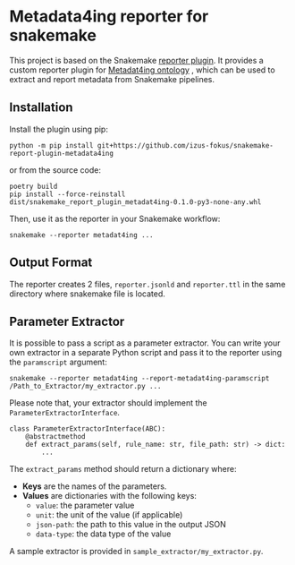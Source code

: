 # Metadata4ing reporter for snakemake

This project is based on the Snakemake [reporter plugin](https://github.com/snakemake/snakemake-interface-report-plugins). It provides a custom reporter plugin for [Metadat4ing ontology](https://nfdi4ing.pages.rwth-aachen.de/metadata4ing/metadata4ing/1.2.1/index.html) , which can be used to extract and report metadata from Snakemake pipelines.

## Installation

Install the plugin using pip:
```
python -m pip install git+https://github.com/izus-fokus/snakemake-report-plugin-metadata4ing
```
or from the source code:
```
poetry build
pip install --force-reinstall dist/snakemake_report_plugin_metadat4ing-0.1.0-py3-none-any.whl
```
Then, use it as the reporter in your Snakemake workflow:
```
snakemake --reporter metadat4ing ...
```
## Output Format

The reporter creates 2 files, `reporter.jsonld` and `reporter.ttl` in the same directory where snakemake file is located.

## Parameter Extractor
It is possible to pass a script as a parameter extractor. You can write your own extractor in a separate Python script and pass it to the reporter using the `paramscript` argument:

```
snakemake --reporter metadat4ing --report-metadat4ing-paramscript /Path_to_Extractor/my_extractor.py ...
```

Please note that, your extractor should implement the `ParameterExtractorInterface`.
```
class ParameterExtractorInterface(ABC):
    @abstractmethod
    def extract_params(self, rule_name: str, file_path: str) -> dict:
        ...
```

The `extract_params` method should return a dictionary where:

- **Keys** are the names of the parameters.
- **Values** are dictionaries with the following keys:
  - `value`: the parameter value
  - `unit`: the unit of the value (if applicable)
  - `json-path`: the path to this value in the output JSON
  - `data-type`: the data type of the value

A sample extractor is provided in `sample_extractor/my_extractor.py`.
